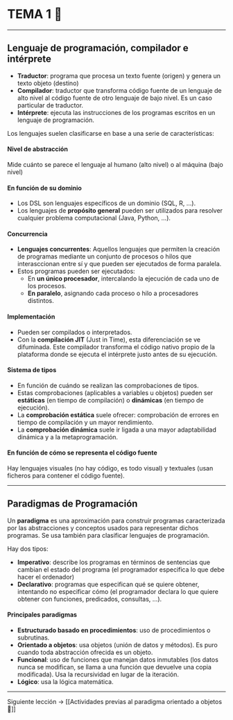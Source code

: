 # TEMA 1 🐫
---
## Lenguaje de programación, compilador e intérprete
- **Traductor**: programa que procesa un texto fuente (origen) y genera un texto objeto (destino)
- **Compilador**: traductor que transforma código fuente de un lenguaje de alto nivel al código fuente de otro lenguaje de bajo nivel. Es un caso particular de traductor.
- **Intérprete**: ejecuta las instrucciones de los programas escritos en un lenguaje de programación.

Los lenguajes suelen clasificarse en base a una serie de características:

#### Nivel de abstracción
Mide cuánto se parece el lenguaje al humano (alto nivel) o al máquina (bajo nivel)

#### En función de su dominio
- Los DSL son lenguajes específicos de un dominio (SQL, R, ...).
- Los lenguajes de **propósito general** pueden ser utilizados para resolver cualquier problema computacional (Java, Python, ...).

#### Concurrencia
- **Lenguajes concurrentes**: Aquellos lenguajes que permiten la creación de programas mediante un conjunto de procesos o hilos que interasccionan entre sí y que pueden ser ejecutados de forma paralela.
- Estos programas pueden ser ejecutados:
	- En **un único procesador**, intercalando la ejecución de cada uno de los procesos.
	- **En paralelo**, asignando cada proceso o hilo a procesadores distintos.

#### Implementación
- Pueden ser compilados o interpretados.
- Con la **compilación JIT** (Just in Time), esta diferenciación se ve difuminada. Este compilador transforma el código nativo propio de la plataforma donde se ejecuta el intérprete justo antes de su ejecución.

#### Sistema de tipos
- En función de cuándo se realizan las comprobaciones de tipos.
- Estas comprobaciones (aplicables a variables u objetos) pueden ser **estáticas** (en tiempo de compilación) o **dinámicas** (en tiempo de ejecución).
- La **comprobación estática** suele ofrecer: comprobación de errores en tiempo de compilación y un mayor rendimiento.
- La **comprobación dinámica** suele ir ligada a una mayor adaptabilidad dinámica y a la metaprogramación.

#### En función de cómo se representa el código fuente
Hay lenguajes visuales (no hay código, es todo visual) y textuales (usan ficheros para contener el código fuente).

---
## Paradigmas de Programación
Un **paradigma** es una aproximación para construir programas caracterizada por las abstracciones y conceptos usados para representar dichos programas. Se usa también para clasificar lenguajes de programación.

Hay dos tipos:
- **Imperativo**: describe los programas en términos de sentencias que cambian el estado del programa (el programador especifica lo que debe hacer el ordenador)
- **Declarativo**: programas que especifican qué se quiere obtener, intentando no especificar cómo (el programador declara lo que quiere obtener con funciones, predicados, consultas, ...).

#### Principales paradigmas
- **Estructurado basado en procedimientos**: uso de procedimientos o subrutinas.
- **Orientado a objetos**: usa objetos (unión de datos y métodos). Es puro cuando toda abstracción ofrecida es un objeto.
- **Funcional**: uso de funciones que manejan datos inmutables (los datos nunca se modifican, se llama a una función que devuelve una copia modificada). Usa la recursividad en lugar de la iteración.
- **Lógico**: usa la lógica matemática.

---

Siguiente lección -> [[Actividades previas al paradigma orientado a objetos 🦄]]
